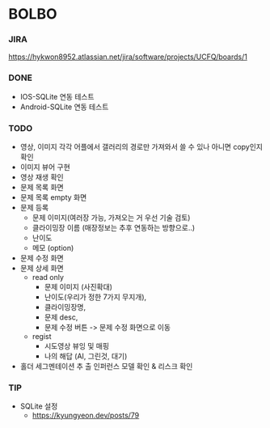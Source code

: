 # BOLBO


### JIRA
https://hykwon8952.atlassian.net/jira/software/projects/UCFQ/boards/1

### DONE 
  - IOS-SQLite 연동 테스트
  - Android-SQLite 연동 테스트

### TODO 
  
* 영상, 이미지 각각 어플에서 갤러리의 경로만 가져와서 쓸 수 있나 아니면 copy인지 확인
* 이미지 뷰어 구현
* 영상 재생 확인 
* 문제 목록 화면
* 문제 목록 empty 화면
* 문제 등록  
  - 문제 이미지(여러장 가능, 가져오는 거 우선 기술 검토)
  - 클라이밍장 이름 (매장정보는 추후 연동하는 방향으로..)
  - 난이도
  - 메모 (option)
* 문제 수정 화면
* 문제 상세 화면
  - read only
    + 문제 이미지 (사진확대)
    + 난이도(우리가 정한 7가지 무지개), 
    + 클라이밍장명, 
    + 문제 desc,
    + 문제 수정 버튼 -> 문제 수정 화면으로 이동 
  - regist
    + 시도영상 뷰잉 및 매핑
    + 나의 해답 (AI, 그린것, 대기)
* 홀더 세그멘테이션 추 출 인퍼런스 모델 확인 & 리스크 확인     

### TIP

- SQLite 설정 
  - https://kyungyeon.dev/posts/79
